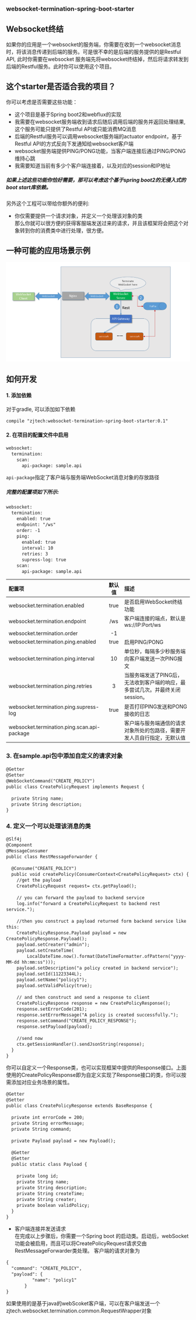 ### websocket-termination-spring-boot-starter
## Websocket终结

如果你的应用是一个websocket的服务端，你需要在收到一个websocket消息时，将该消息传递到后端的服务。可是很不幸的是后端的服务提供的是Restful API, 此时你需要在websocket 服务端先将websocket终结掉，然后将请求转发到后端的Restful服务。此时你可以使用这个项目。

## 这个starter是否适合我的项目？    
你可以考虑是否需要这些功能：    
* 这个项目是基于Spring boot2和webflux的实现
* 我需要在websocket服务端收到请求后随后调用后端的服务并返回处理结果, 这个服务可能只提供了Restful API或只能消费MQ消息    
* 后端的Restful服务可以调用websocket服务端的actuator endpoint，基于Restful API的方式反向下发通知给websocket客户端       
* websocket服务端提供PING/PONG功能，当客户端连接后通过PING/PONG维持心跳 
* 我需要知道当前有多少个客户端连接着，以及对应的session和IP地址    

##### 如果上述这些功能你恰好需要，那可以考虑这个基于spring boot2的无侵入式的boot start库依赖。    
另外这个工程可以带给你额外的便利:  
* 你仅需要提供一个请求对象，并定义一个处理该对象的类    
那么你就可以很方便的获得客服端发送过来的请求，并且该框架将会把这个对象转到你的消费类中进行处理，很方便。
                                                                                                                          
  
## 一种可能的应用场景示例
![PIC](https://github.com/zjtech/websocket-termination-spring-boot-starter/blob/master/sample.png)   

## 

## 如何开发
#### 1. 添加依赖    
对于gradle, 可以添加如下依赖
```   
compile "zjtech:websocket-termination-spring-boot-starter:0.1"
```   
#### 2. 在项目的配置文件中启用    
```
websocket:
  termination:
    scan:
      api-package: sample.api   

```
```api-package```指定了客户端与服务端WebSocket消息对象的存放路径

##### 完整的配置项如下所示:   
```
websocket:
  termination:
    enabled: true
    endpoint: "/ws"
    order: -1
    ping:
      enabled: true
      interval: 10
      retries: 3
      supress-log: true
    scan:
      api-package: sample.api
```
| 配置项                                             |   默认值   |            描述                     |
|:---------------------------------------------------|:---------:|:----------------------------------------------|
| websocket.termination.enabled                     | true      | 是否启用WebSocket终结功能
| websocket.termination.endpoint                    | /ws       | 客户端连接的端点，默认是 ws://IP:Port/ws                               |  
| websocket.termination.order                       | -1        | 
| websocket.termination.ping.enabled                | true      | 启用PING/PONG                                                        |
| websocket.termination.ping.interval               | 10        | 单位秒，每隔多少秒服务端向客户端发送一次PING报文                           |
| websocket.termination.ping.retries                | 3         | 当服务端发送了PING后，无法收到客户端的响应，最多尝试几次。并最终关闭session。 | 
| websocket.termination.ping.supress-log            | true      | 是否打印PING发送和PONG接收的日志
| websocket.termination.ping.scan.api-package       | <NA>      | 客户端与服务端通信的请求对象所处的包路径，需要开发人员自行指定，无默认值       |

### 3. 在sample.api包中添加自定义的请求对象        
```
@Getter
@Setter
@WebSocketCommand("CREATE_POLICY")
public class CreatePolicyRequest implements Request {

  private String name;
  private String description;
}
```
### 4. 定义一个可以处理该消息的类        
```
@Slf4j
@Component
@MessageConsumer
public class RestMessageForwarder {

  @Consume("CREATE_POLICY")
  public void createPolicy(ConsumerContext<CreatePolicyRequest> ctx) {
    //get the payload
    CreatePolicyRequest request= ctx.getPayload();

    // you can forward the payload to backend service
    log.info("forward a CreatePolicyRequest to backend rest service.");

    //then you construct a payload returned form backend service like this:
    CreatePolicyResponse.Payload payload = new CreatePolicyResponse.Payload();
    payload.setCreater("admin");
    payload.setCreateTime(
        LocalDateTime.now().format(DateTimeFormatter.ofPattern("yyyy-MM-dd hh:mm:ss")));
    payload.setDescription("a policy created in backend service");
    payload.setId(11223344L);
    payload.setName("policy1");
    payload.setValidPolicy(true);

    // and then construct and send a response to client
    CreatePolicyResponse response = new CreatePolicyResponse();
    response.setErrorCode(201);
    response.setErrorMessage("A policy is created successfully.");
    response.setCommand("CREATE_POLICY_RESPONSE");
    response.setPayload(payload);

    //send now
    ctx.getSessionHandler().sendJsonString(response);
  }
}
```       
你可以自定义一个Response类，也可以实现框架中提供的Response接口。上面使用的CreatePolicyResponse即为自定义实现了Response接口的类，你可以按需添加对应业务场景的属性。         
```
@Getter
@Setter
public class CreatePolicyResponse extends BaseResponse {

  private int errorCode = 200;
  private String errorMessage;
  private String command;

  private Payload payload = new Payload();

  @Getter
  @Setter
  public static class Payload {

    private long id;
    private String name;
    private String description;
    private String createTime;
    private String creater;
    private boolean validPolicy;
  }
}

```            
* 客户端连接并发送请求      
在完成以上步骤后，你需要一个Spring boot 的启动类。启动后，webSocket功能会被启用，而且可以将CreatePolicyRequest请求交由RestMessageForwarder类处理。
客户端的请求对象为      
```
{
  "command": "CREATE_POLICY",
  "payload": {
          "name": "policy1"
       }
}
```
如果使用的是基于java的webScoket客户端，可以在客户端发送一个zjtech.websocket.termination.common.RequestWrapper对象                                                                                                   